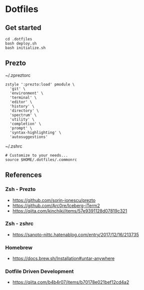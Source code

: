 # Dotfiles

## Get started
```
cd .dotfiles
bash deploy.sh
bash initialize.sh
```

## Prezto

~/.zpreztorc
```
zstyle ':prezto:load' pmodule \
  'git' \
  'environment' \
  'terminal' \
  'editor' \
  'history' \
  'directory' \
  'spectrum' \
  'utility' \
  'completion' \
  'prompt' \
  'syntax-highlighting' \
  'autosuggestions'
```

~/.zshrc
```
# Customize to your needs...
source $HOME/.dotfiles/.commonrc
```


## References

### Zsh - Prezto
- https://github.com/sorin-ionescu/prezto
- https://github.com/Arc0re/Iceberg-iTerm2
- https://qiita.com/kinchiki/items/57e9391128d07819c321

### Zsh - zshrc
- https://sanoto-nittc.hatenablog.com/entry/2017/12/16/213735

### Homebrew
- https://docs.brew.sh/Installation#untar-anywhere

### Dotfile Driven Development
- https://qiita.com/b4b4r07/items/b70178e021bef12cd4a2